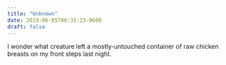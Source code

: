 ```yaml
---
title: "Unknown"
date: 2019-06-05T06:31:23-0600
draft: false
---
```


I wonder what creature left a mostly-untouched container of raw chicken breasts on my front steps last night.
